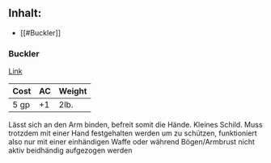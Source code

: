 ## Inhalt:
- [[#Buckler]]


### Buckler
[Link](https://www.dandwiki.com/wiki/Buckler_(5e_Equipment))

| Cost | AC  | Weight |
| ---- | --- | ------ |
| 5 gp | +1  | 2lb.   |
Lässt sich an den Arm binden, befreit somit die Hände. Kleines Schild. Muss trotzdem mit einer Hand festgehalten werden um zu schützen, funktioniert also nur mit einer einhändigen Waffe oder während Bögen/Armbrust nicht aktiv beidhändig aufgezogen werden